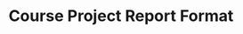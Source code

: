 ---
title: Course Project Report Format
permalink: /cp-report-template/
layout: forward
target: https://drive.google.com/file/d/15hpI-lFx3T9BGvqz9YFsDufJZy2yJ4V-/view
message: Redrecting
---